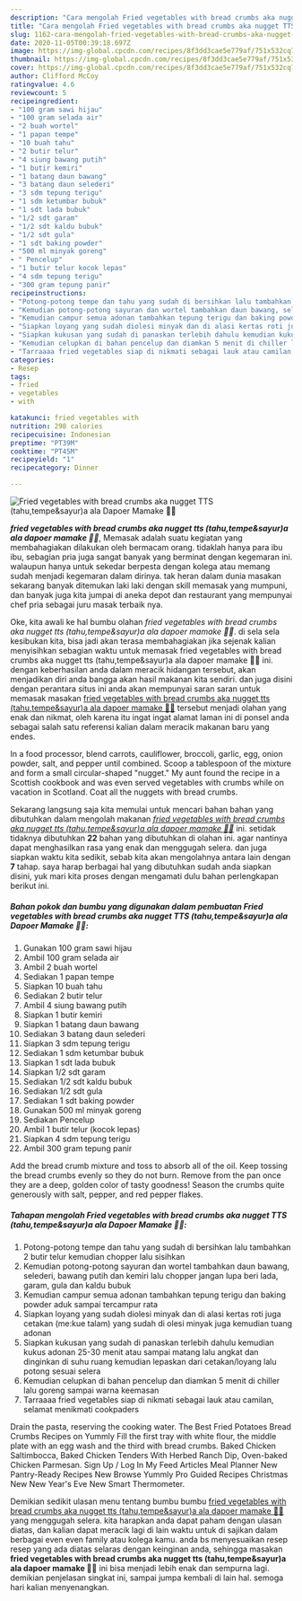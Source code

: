 ```yaml
---
description: "Cara mengolah Fried vegetables with bread crumbs aka nugget TTS (tahu,tempe&amp;amp;sayur)a ala Dapoer Mamake 👩‍🍳, Enak"
title: "Cara mengolah Fried vegetables with bread crumbs aka nugget TTS (tahu,tempe&amp;amp;sayur)a ala Dapoer Mamake 👩‍🍳, Enak"
slug: 1162-cara-mengolah-fried-vegetables-with-bread-crumbs-aka-nugget-tts-tahu-tempe-and-amp-sayura-ala-dapoer-mamake-enak
date: 2020-11-05T00:39:18.697Z
image: https://img-global.cpcdn.com/recipes/8f3dd3cae5e779af/751x532cq70/fried-vegetables-with-bread-crumbs-aka-nugget-tts-tahutempesayura-ala-dapoer-mamake-👩🍳-foto-resep-utama.jpg
thumbnail: https://img-global.cpcdn.com/recipes/8f3dd3cae5e779af/751x532cq70/fried-vegetables-with-bread-crumbs-aka-nugget-tts-tahutempesayura-ala-dapoer-mamake-👩🍳-foto-resep-utama.jpg
cover: https://img-global.cpcdn.com/recipes/8f3dd3cae5e779af/751x532cq70/fried-vegetables-with-bread-crumbs-aka-nugget-tts-tahutempesayura-ala-dapoer-mamake-👩🍳-foto-resep-utama.jpg
author: Clifford McCoy
ratingvalue: 4.6
reviewcount: 5
recipeingredient:
- "100 gram sawi hijau"
- "100 gram selada air"
- "2 buah wortel"
- "1 papan tempe"
- "10 buah tahu"
- "2 butir telur"
- "4 siung bawang putih"
- "1 butir kemiri"
- "1 batang daun bawang"
- "3 batang daun selederi"
- "3 sdm tepung terigu"
- "1 sdm ketumbar bubuk"
- "1 sdt lada bubuk"
- "1/2 sdt garam"
- "1/2 sdt kaldu bubuk"
- "1/2 sdt gula"
- "1 sdt baking powder"
- "500 ml minyak goreng"
- " Pencelup"
- "1 butir telur kocok lepas"
- "4 sdm tepung terigu"
- "300 gram tepung panir"
recipeinstructions:
- "Potong-potong tempe dan tahu yang sudah di bersihkan lalu tambahkan 2 butir telur kemudian chopper lalu sisihkan"
- "Kemudian potong-potong sayuran dan wortel tambahkan daun bawang, selederi, bawang putih dan kemiri lalu chopper jangan lupa beri lada, garam, gula dan kaldu bubuk"
- "Kemudian campur semua adonan tambahkan tepung terigu dan baking powder aduk sampai tercampur rata"
- "Siapkan loyang yang sudah diolesi minyak dan di alasi kertas roti juga cetakan (me:kue talam) yang sudah di olesi minyak juga kemudian tuang adonan"
- "Siapkan kukusan yang sudah di panaskan terlebih dahulu kemudian kukus adonan 25-30 menit atau sampai matang lalu angkat dan dinginkan di suhu ruang kemudian lepaskan dari cetakan/loyang lalu potong sesuai selera"
- "Kemudian celupkan di bahan pencelup dan diamkan 5 menit di chiller lalu goreng sampai warna keemasan"
- "Tarraaaa fried vegetables siap di nikmati sebagai lauk atau camilan, selamat menikmati cookpaders"
categories:
- Resep
tags:
- fried
- vegetables
- with

katakunci: fried vegetables with 
nutrition: 298 calories
recipecuisine: Indonesian
preptime: "PT39M"
cooktime: "PT45M"
recipeyield: "1"
recipecategory: Dinner

---
```



![Fried vegetables with bread crumbs aka nugget TTS (tahu,tempe&amp;sayur)a ala Dapoer Mamake 👩‍🍳](https://img-global.cpcdn.com/recipes/8f3dd3cae5e779af/751x532cq70/fried-vegetables-with-bread-crumbs-aka-nugget-tts-tahutempesayura-ala-dapoer-mamake-👩🍳-foto-resep-utama.jpg)

<b><i>fried vegetables with bread crumbs aka nugget tts (tahu,tempe&amp;sayur)a ala dapoer mamake 👩‍🍳</i></b>, Memasak adalah suatu kegiatan yang membahagiakan dilakukan oleh bermacam orang. tidaklah hanya para ibu ibu, sebagian pria juga sangat banyak yang berminat dengan kegemaran ini. walaupun hanya untuk sekedar berpesta dengan kolega atau memang sudah menjadi kegemaran dalam dirinya. tak heran dalam dunia masakan sekarang banyak ditemukan laki laki dengan skill memasak yang mumpuni, dan banyak juga kita jumpai di aneka depot dan restaurant yang mempunyai chef pria sebagai juru masak terbaik nya.

Oke, kita awali ke hal bumbu olahan <i>fried vegetables with bread crumbs aka nugget tts (tahu,tempe&amp;sayur)a ala dapoer mamake 👩‍🍳</i>. di sela sela kesibukan kita, bisa jadi akan terasa membahagiakan jika sejenak kalian menyisihkan sebagian waktu untuk memasak fried vegetables with bread crumbs aka nugget tts (tahu,tempe&amp;sayur)a ala dapoer mamake 👩‍🍳 ini. dengan keberhasilan anda dalam meracik hidangan tersebut, akan menjadikan diri anda bangga akan hasil makanan kita sendiri. dan juga disini dengan perantara situs ini anda akan mempunyai saran saran untuk memasak masakan <u>fried vegetables with bread crumbs aka nugget tts (tahu,tempe&amp;sayur)a ala dapoer mamake 👩‍🍳</u> tersebut menjadi olahan yang enak dan nikmat, oleh karena itu ingat ingat alamat laman ini di ponsel anda sebagai salah satu referensi kalian dalam meracik makanan baru yang endes.

In a food processor, blend carrots, cauliflower, broccoli, garlic, egg, onion powder, salt, and pepper until combined. Scoop a tablespoon of the mixture and form a small circular-shaped &#34;nugget.&#34; My aunt found the recipe in a Scottish cookbook and was even served vegetables with crumbs while on vacation in Scotland. Coat all the nuggets with bread crumbs.


Sekarang langsung saja kita memulai untuk mencari bahan bahan yang dibutuhkan dalam mengolah makanan <u><i>fried vegetables with bread crumbs aka nugget tts (tahu,tempe&amp;sayur)a ala dapoer mamake 👩‍🍳</i></u> ini. setidak tidaknya dibutuhkan <b>22</b> bahan yang dibutuhkan di olahan ini. agar nantinya dapat menghasilkan rasa yang enak dan menggugah selera. dan juga siapkan waktu kita sedikit, sebab kita akan mengolahnya antara lain dengan <b>7</b> tahap. saya harap berbagai hal yang dibutuhkan sudah anda siapkan disini, yuk mari kita proses dengan mengamati dulu bahan perlengkapan berikut ini.

<!--inarticleads1-->

##### Bahan pokok dan bumbu yang digunakan dalam pembuatan Fried vegetables with bread crumbs aka nugget TTS (tahu,tempe&amp;sayur)a ala Dapoer Mamake 👩‍🍳:

1. Gunakan 100 gram sawi hijau
1. Ambil 100 gram selada air
1. Ambil 2 buah wortel
1. Sediakan 1 papan tempe
1. Siapkan 10 buah tahu
1. Sediakan 2 butir telur
1. Ambil 4 siung bawang putih
1. Siapkan 1 butir kemiri
1. Siapkan 1 batang daun bawang
1. Sediakan 3 batang daun selederi
1. Siapkan 3 sdm tepung terigu
1. Sediakan 1 sdm ketumbar bubuk
1. Siapkan 1 sdt lada bubuk
1. Siapkan 1/2 sdt garam
1. Sediakan 1/2 sdt kaldu bubuk
1. Sediakan 1/2 sdt gula
1. Sediakan 1 sdt baking powder
1. Gunakan 500 ml minyak goreng
1. Sediakan  Pencelup
1. Ambil 1 butir telur (kocok lepas)
1. Siapkan 4 sdm tepung terigu
1. Ambil 300 gram tepung panir


Add the bread crumb mixture and toss to absorb all of the oil. Keep tossing the bread crumbs evenly so they do not burn. Remove from the pan once they are a deep, golden color of tasty goodness! Season the crumbs quite generously with salt, pepper, and red pepper flakes. 

<!--inarticleads2-->

##### Tahapan mengolah Fried vegetables with bread crumbs aka nugget TTS (tahu,tempe&amp;sayur)a ala Dapoer Mamake 👩‍🍳:

1. Potong-potong tempe dan tahu yang sudah di bersihkan lalu tambahkan 2 butir telur kemudian chopper lalu sisihkan
1. Kemudian potong-potong sayuran dan wortel tambahkan daun bawang, selederi, bawang putih dan kemiri lalu chopper jangan lupa beri lada, garam, gula dan kaldu bubuk
1. Kemudian campur semua adonan tambahkan tepung terigu dan baking powder aduk sampai tercampur rata
1. Siapkan loyang yang sudah diolesi minyak dan di alasi kertas roti juga cetakan (me:kue talam) yang sudah di olesi minyak juga kemudian tuang adonan
1. Siapkan kukusan yang sudah di panaskan terlebih dahulu kemudian kukus adonan 25-30 menit atau sampai matang lalu angkat dan dinginkan di suhu ruang kemudian lepaskan dari cetakan/loyang lalu potong sesuai selera
1. Kemudian celupkan di bahan pencelup dan diamkan 5 menit di chiller lalu goreng sampai warna keemasan
1. Tarraaaa fried vegetables siap di nikmati sebagai lauk atau camilan, selamat menikmati cookpaders


Drain the pasta, reserving the cooking water. The Best Fried Potatoes Bread Crumbs Recipes on Yummly Fill the first tray with white flour, the middle plate with an egg wash and the third with bread crumbs. Baked Chicken Saltimbocca, Baked Chicken Tenders With Herbed Ranch Dip, Oven-baked Chicken Parmesan. Sign Up / Log In My Feed Articles Meal Planner New Pantry-Ready Recipes New Browse Yummly Pro Guided Recipes Christmas New New Year&#39;s Eve New Smart Thermometer. 

Demikian sedikit ulasan menu tentang bumbu bumbu <u>fried vegetables with bread crumbs aka nugget tts (tahu,tempe&amp;sayur)a ala dapoer mamake 👩‍🍳</u> yang menggugah selera. kita harapkan anda dapat paham dengan ulasan diatas, dan kalian dapat meracik lagi di lain waktu untuk di sajikan dalam berbagai even even family atau kolega kamu. anda bs menyesuaikan resep resep yang ada diatas selaras dengan keinginan anda, sehingga masakan <b>fried vegetables with bread crumbs aka nugget tts (tahu,tempe&amp;sayur)a ala dapoer mamake 👩‍🍳</b> ini bisa menjadi lebih enak dan sempurna lagi. demikian penjelasan singkat ini, sampai jumpa kembali di lain hal. semoga hari kalian menyenangkan.
